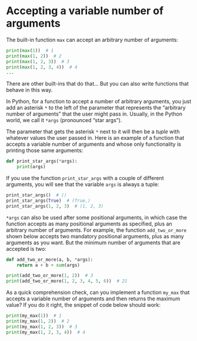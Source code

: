 # Accepting a variable number of arguments

The built-in function `max` can accept an arbitrary number of arguments:

```py
print(max(1))  # 1
print(max(1, 2))  # 2
print(max(1, 2, 3))  # 3
print(max(1, 2, 3, 4))  # 4
...
```

There are other built-ins that do that...
But you can also write functions that behave in this way.

In Python, for a function to accept a number of arbitrary arguments, you just add an asterisk `*` to the left of the parameter that represents the “arbitrary number of arguments” that the user might pass in.
Usually, in the Python world, we call it `*args` (pronounced “star args”).

The parameter that gets the asterisk `*` next to it will then be a _tuple_ with whatever values the user passed in.
Here is an example of a function that accepts a variable number of arguments and whose only functionality is printing those same arguments:

```py
def print_star_args(*args):
    print(args)
```

If you use the function `print_star_args` with a couple of different arguments, you will see that the variable `args` is always a tuple:

```py
print_star_args()  # ()
print_star_args(True)  # (True,)
print_star_args(1, 2, 3)  # (1, 2, 3)
```

`*args` can also be used after some positional arguments, in which case the function accepts as many positional arguments as specified, plus an arbitrary number of arguments.
For example, the function `add_two_or_more` shown below accepts two mandatory positional arguments, plus as many arguments as you want.
But the minimum number of arguments that are accepted is two:

```py
def add_two_or_more(a, b, *args):
    return a + b + sum(args)

print(add_two_or_more(1, 2))  # 3
print(add_two_or_more(1, 2, 3, 4, 5, 6))  # 21
```

As a quick comprehension check, can you implement a function `my_max` that accepts a variable number of arguments and then returns the maximum value?
If you do it right, the snippet of code below should work:

```py
print(my_max(1))  # 1
print(my_max(1, 2))  # 2
print(my_max(1, 2, 3))  # 3
print(my_max(1, 2, 3, 4))  # 4
```
